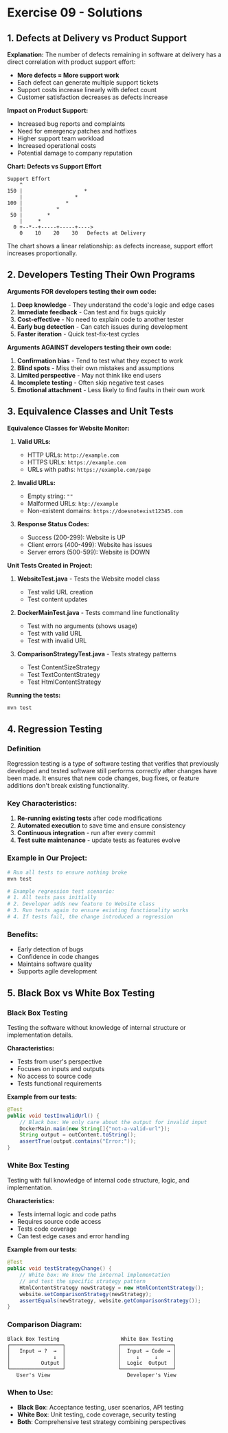 # Exercise 09 - Solutions

## 1. Defects at Delivery vs Product Support

**Explanation:**
The number of defects remaining in software at delivery has a direct correlation with product support effort:

- **More defects = More support work**
- Each defect can generate multiple support tickets
- Support costs increase linearly with defect count
- Customer satisfaction decreases as defects increase

**Impact on Product Support:**
- Increased bug reports and complaints
- Need for emergency patches and hotfixes
- Higher support team workload
- Increased operational costs
- Potential damage to company reputation

**Chart: Defects vs Support Effort**
```
Support Effort
    ^
150 |                    *
    |                 *
100 |              *
    |           *
 50 |        *
    |     *
  0 +--*--+-----+-----+----> 
    0    10    20    30   Defects at Delivery
```

The chart shows a linear relationship: as defects increase, support effort increases proportionally.

## 2. Developers Testing Their Own Programs

**Arguments FOR developers testing their own code:**
1. **Deep knowledge** - They understand the code's logic and edge cases
2. **Immediate feedback** - Can test and fix bugs quickly
3. **Cost-effective** - No need to explain code to another tester
4. **Early bug detection** - Can catch issues during development
5. **Faster iteration** - Quick test-fix-test cycles

**Arguments AGAINST developers testing their own code:**
1. **Confirmation bias** - Tend to test what they expect to work
2. **Blind spots** - Miss their own mistakes and assumptions
3. **Limited perspective** - May not think like end users
4. **Incomplete testing** - Often skip negative test cases
5. **Emotional attachment** - Less likely to find faults in their own work

## 3. Equivalence Classes and Unit Tests

**Equivalence Classes for Website Monitor:**

1. **Valid URLs:**
   - HTTP URLs: `http://example.com`
   - HTTPS URLs: `https://example.com`
   - URLs with paths: `https://example.com/page`

2. **Invalid URLs:**
   - Empty string: `""`
   - Malformed URLs: `htp://example`
   - Non-existent domains: `https://doesnotexist12345.com`

3. **Response Status Codes:**
   - Success (200-299): Website is UP
   - Client errors (400-499): Website has issues
   - Server errors (500-599): Website is DOWN

**Unit Tests Created in Project:**

1. **WebsiteTest.java** - Tests the Website model class
   - Test valid URL creation
   - Test content updates
   
2. **DockerMainTest.java** - Tests command line functionality
   - Test with no arguments (shows usage)
   - Test with valid URL
   - Test with invalid URL

3. **ComparisonStrategyTest.java** - Tests strategy patterns
   - Test ContentSizeStrategy
   - Test TextContentStrategy
   - Test HtmlContentStrategy

**Running the tests:**
```bash
mvn test
```

## 4. Regression Testing

### Definition
Regression testing is a type of software testing that verifies that previously developed and tested software still performs correctly after changes have been made. It ensures that new code changes, bug fixes, or feature additions don't break existing functionality.

### Key Characteristics:
1. **Re-running existing tests** after code modifications
2. **Automated execution** to save time and ensure consistency
3. **Continuous integration** - run after every commit
4. **Test suite maintenance** - update tests as features evolve

### Example in Our Project:
```bash
# Run all tests to ensure nothing broke
mvn test

# Example regression test scenario:
# 1. All tests pass initially
# 2. Developer adds new feature to Website class
# 3. Run tests again to ensure existing functionality works
# 4. If tests fail, the change introduced a regression
```

### Benefits:
- Early detection of bugs
- Confidence in code changes
- Maintains software quality
- Supports agile development

## 5. Black Box vs White Box Testing

### Black Box Testing
Testing the software without knowledge of internal structure or implementation details.

**Characteristics:**
- Tests from user's perspective
- Focuses on inputs and outputs
- No access to source code
- Tests functional requirements

**Example from our tests:**
```java
@Test
public void testInvalidUrl() {
    // Black box: We only care about the output for invalid input
    DockerMain.main(new String[]{"not-a-valid-url"});
    String output = outContent.toString();
    assertTrue(output.contains("Error:"));
}
```

### White Box Testing
Testing with full knowledge of internal code structure, logic, and implementation.

**Characteristics:**
- Tests internal logic and code paths
- Requires source code access
- Tests code coverage
- Can test edge cases and error handling

**Example from our tests:**
```java
@Test
public void testStrategyChange() {
    // White box: We know the internal implementation
    // and test the specific strategy pattern
    HtmlContentStrategy newStrategy = new HtmlContentStrategy();
    website.setComparisonStrategy(newStrategy);
    assertEquals(newStrategy, website.getComparisonStrategy());
}
```

### Comparison Diagram:
```
Black Box Testing                    White Box Testing
┌─────────────────┐                 ┌─────────────────┐
│   Input → ?  →  │                 │  Input → Code → │
│              ↓  │                 │     ↓     ↓     │
│          Output │                 │  Logic  Output  │
└─────────────────┘                 └─────────────────┘
   User's View                         Developer's View
```

### When to Use:
- **Black Box**: Acceptance testing, user scenarios, API testing
- **White Box**: Unit testing, code coverage, security testing
- **Both**: Comprehensive test strategy combining perspectives